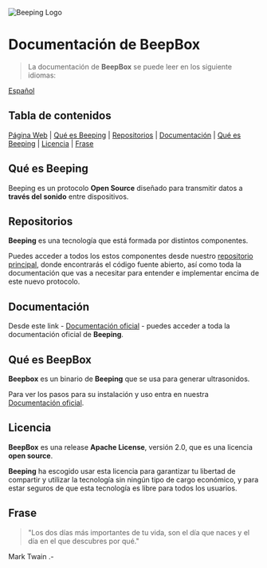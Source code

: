 ![Beeping Logo](https://beeping.io/assets/images/beeping/brand/brand48.png)

# Documentación de BeepBox

> La documentación de **BeepBox** se puede leer en los siguiente idiomas:

[Español](README.es.md)

## Tabla de contenidos

[Página Web](https://beeping.io) |
[Qué es Beeping](#qué-es-beeping) |
[Repositorios](#repositorios) |
[Documentación](#documentación) |
[Qué es Beeping](#qué-es-beepbox) |
[Licencia](#licencia) |
[Frase](#frase)

## Qué es Beeping

Beeping es un protocolo **Open Source** diseñado para transmitir datos a **través del sonido** entre dispositivos.

## Repositorios

**Beeping** es una tecnología que está formada por distintos componentes.

Puedes acceder a todos los estos componentes desde nuestro [repositorio principal](https://github.com/beeping-io), donde encontrarás el código fuente abierto, así como toda la documentación que vas a necesitar para entender e implementar encima de este nuevo protocolo. 

## Documentación

Desde este link - [Documentación oficial](https://beeping-io.github.io/beeping/es) - puedes acceder a toda la documentación oficial de **Beeping**.

## Qué es BeepBox

**Beepbox** es un binario de **Beeping** que se usa para generar ultrasonidos.

Para ver los pasos para su instalación y uso entra en nuestra [Documentación oficial](https://beeping-io.github.io/beeping/es).

## Licencia

**BeepBox** es una release **Apache License**, versión 2.0, que es una licencia **open source**.

**Beeping** ha escogido usar esta licencia para garantizar tu libertad de compartir y utilizar la tecnología sin ningún tipo de cargo económico, y para estar seguros de que esta tecnología es libre para todos los usuarios.

## Frase

> "Los dos días más importantes de tu vida, son el día que naces y el día en el que descubres por qué."

Mark Twain .-



